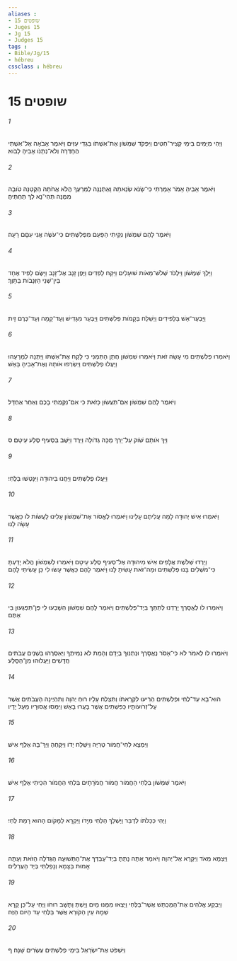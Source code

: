 ```yaml
---
aliases : 
- שופטים 15
- Juges 15
- Jg 15
- Judges 15
tags : 
- Bible/Jg/15
- hébreu
cssclass : hébreu
---
```


# שופטים 15

###### 1
וַיְהִי מִיָּמִים בִּימֵי קְצִיר־חִטִּים וַיִּפְקֹד שִׁמְשֹׁון אֶת־אִשְׁתֹּו בִּגְדִי עִזִּים וַיֹּאמֶר אָבֹאָה אֶל־אִשְׁתִּי הֶחָדְרָה וְלֹא־נְתָנֹו אָבִיהָ לָבֹוא׃
###### 2
וַיֹּאמֶר אָבִיהָ אָמֹר אָמַרְתִּי כִּי־שָׂנֹא שְׂנֵאתָהּ וָאֶתְּנֶנָּה לְמֵרֵעֶךָ הֲלֹא אֲחֹתָהּ הַקְּטַנָּה טֹובָה מִמֶּנָּה תְּהִי־נָא לְךָ תַּחְתֶּיהָ׃
###### 3
וַיֹּאמֶר לָהֶם שִׁמְשֹׁון נִקֵּיתִי הַפַּעַם מִפְּלִשְׁתִּים כִּי־עֹשֶׂה אֲנִי עִםָּם רָעָה׃
###### 4
וַיֵּלֶךְ שִׁמְשֹׁון וַיִּלְכֹּד שְׁלֹשׁ־מֵאֹות שׁוּעָלִים וַיִּקַּח לַפִּדִים וַיֶּפֶן זָנָב אֶל־זָנָב וַיָּשֶׂם לַפִּיד אֶחָד בֵּין־שְׁנֵי הַזְּנָבֹות בַּתָּוֶךְ׃
###### 5
וַיַּבְעֶר־אֵשׁ בַּלַּפִּידִים וַיְשַׁלַּח בְּקָמֹות פְּלִשְׁתִּים וַיַּבְעֵר מִגָּדִישׁ וְעַד־קָמָה וְעַד־כֶּרֶם זָיִת׃
###### 6
וַיֹּאמְרוּ פְלִשְׁתִּים מִי עָשָׂה זֹאת וַיֹּאמְרוּ שִׁמְשֹׁון חֲתַן הַתִּמְנִי כִּי לָקַח אֶת־אִשְׁתֹּו וַיִּתְּנָהּ לְמֵרֵעֵהוּ וַיַּעֲלוּ פְלִשְׁתִּים וַיִּשְׂרְפוּ אֹותָהּ וְאֶת־אָבִיהָ בָּאֵשׁ׃
###### 7
וַיֹּאמֶר לָהֶם שִׁמְשֹׁון אִם־תַּעֲשׂוּן כָּזֹאת כִּי אִם־נִקַּמְתִּי בָכֶם וְאַחַר אֶחְדָּל׃
###### 8
וַיַּךְ אֹותָם שֹׁוק עַל־יָרֵךְ מַכָּה גְדֹולָה וַיֵּרֶד וַיֵּשֶׁב בִּסְעִיף סֶלַע עֵיטָם׃ ס
###### 9
וַיַּעֲלוּ פְלִשְׁתִּים וַיַּחֲנוּ בִּיהוּדָה וַיִּנָּטְשׁוּ בַּלֶּחִי׃
###### 10
וַיֹּאמְרוּ אִישׁ יְהוּדָה לָמָה עֲלִיתֶם עָלֵינוּ וַיֹּאמְרוּ לֶאֱסֹור אֶת־שִׁמְשֹׁון עָלִינוּ לַעֲשֹׂות לֹו כַּאֲשֶׁר עָשָׂה לָנוּ׃
###### 11
וַיֵּרְדוּ שְׁלֹשֶׁת אֲלָפִים אִישׁ מִיהוּדָה אֶל־סְעִיף סֶלַע עֵיטָם וַיֹּאמְרוּ לְשִׁמְשֹׁון הֲלֹא יָדַעְתָּ כִּי־מֹשְׁלִים בָּנוּ פְּלִשְׁתִּים וּמַה־זֹּאת עָשִׂיתָ לָּנוּ וַיֹּאמֶר לָהֶם כַּאֲשֶׁר עָשׂוּ לִי כֵּן עָשִׂיתִי לָהֶם׃
###### 12
וַיֹּאמְרוּ לֹו לֶאֱסָרְךָ יָרַדְנוּ לְתִתְּךָ בְּיַד־פְּלִשְׁתִּים וַיֹּאמֶר לָהֶם שִׁמְשֹׁון הִשָּׁבְעוּ לִי פֶּן־תִּפְגְּעוּן בִּי אַתֶּם׃
###### 13
וַיֹּאמְרוּ לֹו לֵאמֹר לֹא כִּי־אָסֹר נֶאֱסָרְךָ וּנְתַנּוּךָ בְיָדָם וְהָמֵת לֹא נְמִיתֶךָ וַיַּאַסְרֻהוּ בִּשְׁנַיִם עֲבֹתִים חֲדָשִׁים וַיַּעֲלוּהוּ מִן־הַסָּלַע׃
###### 14
הוּא־בָא עַד־לֶחִי וּפְלִשְׁתִּים הֵרִיעוּ לִקְרָאתֹו וַתִּצְלַח עָלָיו רוּחַ יְהוָה וַתִּהְיֶינָה הָעֲבֹתִים אֲשֶׁר עַל־זְרֹועֹותָיו כַּפִּשְׁתִּים אֲשֶׁר בָּעֲרוּ בָאֵשׁ וַיִּמַּסּוּ אֱסוּרָיו מֵעַל יָדָיו׃
###### 15
וַיִּמְצָא לְחִי־חֲמֹור טְרִיָּה וַיִּשְׁלַח יָדֹו וַיִּקָּחֶהָ וַיַּךְ־בָּהּ אֶלֶף אִישׁ׃
###### 16
וַיֹּאמֶר שִׁמְשֹׁון בִּלְחִי הַחֲמֹור חֲמֹור חֲמֹרָתָיִם בִּלְחִי הַחֲמֹור הִכֵּיתִי אֶלֶף אִישׁ׃
###### 17
וַיְהִי כְּכַלֹּתֹו לְדַבֵּר וַיַּשְׁלֵךְ הַלְּחִי מִיָּדֹו וַיִּקְרָא לַמָּקֹום הַהוּא רָמַת לֶחִי׃
###### 18
וַיִּצְמָא מְאֹד וַיִּקְרָא אֶל־יְהוָה וַיֹּאמַר אַתָּה נָתַתָּ בְיַד־עַבְדְּךָ אֶת־הַתְּשׁוּעָה הַגְּדֹלָה הַזֹּאת וְעַתָּה אָמוּת בַּצָּמָא וְנָפַלְתִּי בְּיַד הָעֲרֵלִים׃
###### 19
וַיִּבְקַע אֱלֹהִים אֶת־הַמַּכְתֵּשׁ אֲשֶׁר־בַּלֶּחִי וַיֵּצְאוּ מִמֶּנּוּ מַיִם וַיֵּשְׁתְּ וַתָּשָׁב רוּחֹו וַיֶּחִי עַל־כֵּן קָרָא שְׁמָהּ עֵין הַקֹּורֵא אֲשֶׁר בַּלֶּחִי עַד הַיֹּום הַזֶּה׃
###### 20
וַיִּשְׁפֹּט אֶת־יִשְׂרָאֵל בִּימֵי פְלִשְׁתִּים עֶשְׂרִים שָׁנָה׃ ף
